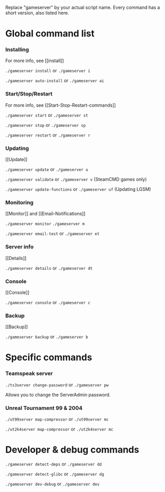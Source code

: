 Replace "gameserver" by your actual script name.
Every command has a short version, also listed here.

# Global command list

### Installing

For more info, see [[install]]

`./gameserver install` or `./gameserver i`

`./gameserver auto-install` or `./gameserver ai`


### Start/Stop/Restart

For more info, see [[Start-Stop-Restart-commands]]

`./gameserver start` or `./gameserver st`

`./gameserver stop` or `./gameserver sp`

`./gameserver restart` or `./gameserver r`

### Updating

[[Update]]

`./gameserver update` or `./gameserver u`

`./gameserver validate` or `./gameserver v` (SteamCMD games only)

`./gameserver update-functions` or `./gameserver uf` (Updating LGSM)


### Monitoring

[[Monitor]] and [[Email-Notifications]]

`./gameserver monitor`
`./gameserver m`

`./gameserver email-test` or `./gameserver et`


### Server info

[[Details]]

`./gameserver details` or `./gameserver dt`

### Console

[[Console]]

`./gameserver console` or `./gameserver c`

### Backup

[[Backup]]

`./gameserver backup` or `./gameserver b`



# Specific commands


### Teamspeak server

`./ts3server change-password` or `./gameserver pw`

Allows you to change the ServerAdmin password.

### Unreal Tournament 99 & 2004

`./ut99server map-compressor` or `./ut99server mc`

`./ut2k4server map-compressor` or `./ut2k4server mc`




# Developer & debug commands

`./gameserver detect-deps` or `./gameserver dd`

`./gameserver detect-glibc` or `./gameserver dg`

`./gameserver dev-debug` or `./gameserver dev`
